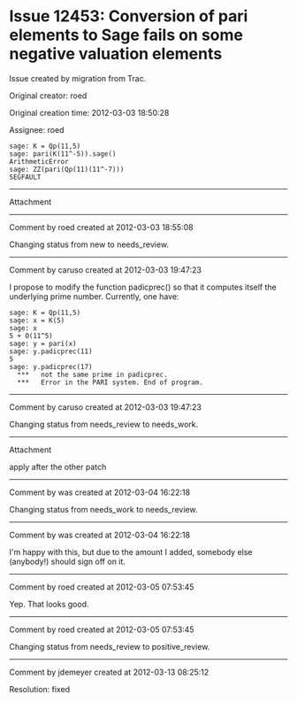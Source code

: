 # Issue 12453: Conversion of pari elements to Sage fails on some negative valuation elements

Issue created by migration from Trac.

Original creator: roed

Original creation time: 2012-03-03 18:50:28

Assignee: roed


```
sage: K = Qp(11,5)
sage: pari(K(11^-5)).sage()
ArithmeticError
sage: ZZ(pari(Qp(11)(11^-7)))
SEGFAULT
```



---

Attachment


---

Comment by roed created at 2012-03-03 18:55:08

Changing status from new to needs_review.


---

Comment by caruso created at 2012-03-03 19:47:23

I propose to modify the function padicprec() so that it computes itself the underlying prime number. Currently, one have:


```
sage: K = Qp(11,5)
sage: x = K(5)
sage: x
5 + O(11^5)
sage: y = pari(x)
sage: y.padicprec(11)
5
sage: y.padicprec(17)
  ***   not the same prime in padicprec.
  ***   Error in the PARI system. End of program.
```



---

Comment by caruso created at 2012-03-03 19:47:23

Changing status from needs_review to needs_work.


---

Attachment

apply after the other patch


---

Comment by was created at 2012-03-04 16:22:18

Changing status from needs_work to needs_review.


---

Comment by was created at 2012-03-04 16:22:18

I'm happy with this, but due to the amount I added, somebody else (anybody!) should sign off on it.


---

Comment by roed created at 2012-03-05 07:53:45

Yep.  That looks good.


---

Comment by roed created at 2012-03-05 07:53:45

Changing status from needs_review to positive_review.


---

Comment by jdemeyer created at 2012-03-13 08:25:12

Resolution: fixed
